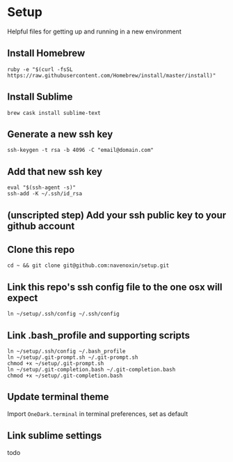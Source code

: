 # Setup
Helpful files for getting up and running in a new environment

## Install Homebrew
`ruby -e "$(curl -fsSL https://raw.githubusercontent.com/Homebrew/install/master/install)"`

## Install Sublime
`brew cask install sublime-text`

## Generate a new ssh key
`ssh-keygen -t rsa -b 4096 -C "email@domain.com"`

## Add that new ssh key
```
eval "$(ssh-agent -s)"
ssh-add -K ~/.ssh/id_rsa
```

## (unscripted step) Add your ssh public key to your github account

## Clone this repo
`cd ~ && git clone git@github.com:navenoxin/setup.git`

## Link this repo's ssh config file to the one osx will expect
`ln ~/setup/.ssh/config ~/.ssh/config`

## Link .bash_profile and supporting scripts
```
ln ~/setup/.ssh/config ~/.bash_profile
ln ~/setup/.git-prompt.sh ~/.git-prompt.sh
chmod +x ~/setup/.git-prompt.sh
ln ~/setup/.git-completion.bash ~/.git-completion.bash
chmod +x ~/setup/.git-completion.bash
```

## Update terminal theme
Import `OneDark.terminal` in terminal preferences, set as default

## Link sublime settings
todo
